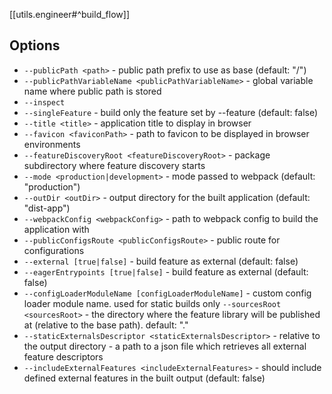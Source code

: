 [[utils.engineer#^build_flow]]

## Options

- `--publicPath <path>` - public path prefix to use as base (default: "/")
- `--publicPathVariableName <publicPathVariableName>` - global variable name where public path is stored
- `--inspect`
- `--singleFeature` - build only the feature set by --feature (default: false)
- `--title <title>` - application title to display in browser
- `--favicon <faviconPath>` - path to favicon to be displayed in browser environments
- `--featureDiscoveryRoot <featureDiscoveryRoot>` - package subdirectory where feature discovery starts
- `--mode <production|development>` - mode passed to webpack (default: "production")
- `--outDir <outDir>` - output directory for the built application (default: "dist-app")
- `--webpackConfig <webpackConfig>` - path to webpack config to build the application with
- `--publicConfigsRoute <publicConfigsRoute>` - public route for configurations
- `--external [true|false]` - build feature as external (default: false)
- `--eagerEntrypoints [true|false]` - build feature as external (default: false)
- `--configLoaderModuleName [configLoaderModuleName]` - custom config loader module name. used for static builds only
  `--sourcesRoot <sourcesRoot>` - the directory where the feature library will be published at (relative to the base path). default: "."
- `--staticExternalsDescriptor <staticExternalsDescriptor>` - relative to the output directory - a path to a json file which retrieves all external feature descriptors
- `--includeExternalFeatures <includeExternalFeatures>` - should include defined external features in the built output (default: false)
